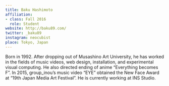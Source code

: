 ```yaml
---
title: Baku Hashimoto
affiliation:
- class: Fall 2016
  role: Student
website: http://baku89.com/
twitter: _baku89
instagram: neocubist
place: Tokyo, Japan
---
```

Born in 1992. After dropping out of Musashino Art University, he has worked in the fields of music videos, web design, installation, and experimental visual computing. He also directed ending of anime “Everything becomes F”. In 2015, group_inou’s music video “EYE” obtained the New Face Award at “19th Japan Media Art Festival”. He is currently working at INS Studio.